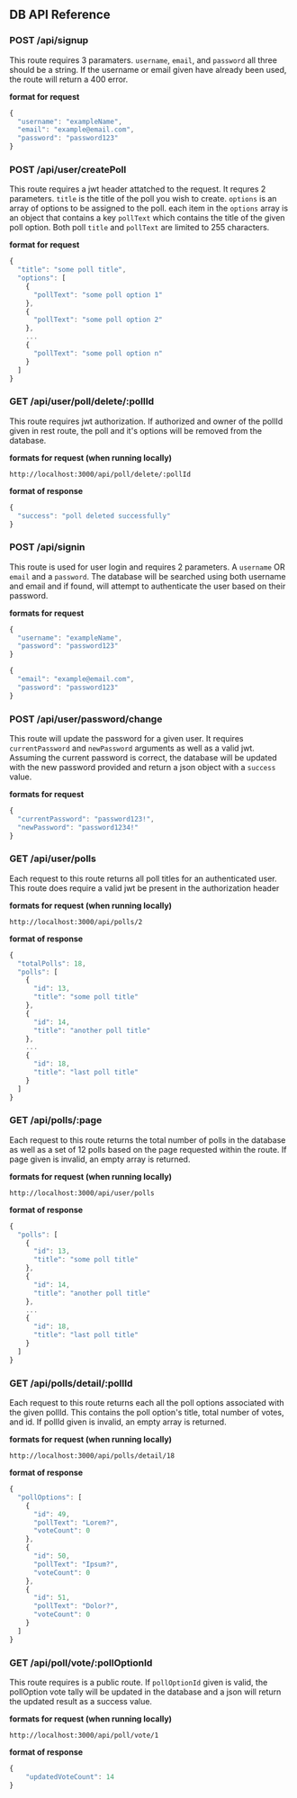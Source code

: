 ## DB API Reference

### POST /api/signup
This route requires 3 paramaters. `username`, `email`, and `password` all three should be a string. If the username or email given have already been used, the route will return a 400 error.

**format for request**
``` javascript
{
  "username": "exampleName",
  "email": "example@email.com",
  "password": "password123"
}
```

### POST /api/user/createPoll
This route requires a jwt header attatched to the request. It requres 2 parameters. `title` is the title of the poll you wish to create. `options` is an array of options to be assigned to the poll. each item in the `options` array is an object that contains a key `pollText` which contains the title of the given poll option. Both poll `title` and `pollText` are limited to 255 characters.

**format for request**
``` javascript
{
  "title": "some poll title",
  "options": [
    {
      "pollText": "some poll option 1"
    },
    {
      "pollText": "some poll option 2"
    },
    ...
    {
      "pollText": "some poll option n"
    }
  ]
}
```

### GET /api/user/poll/delete/:pollId
This route requires jwt authorization. If authorized and owner of the pollId given in rest route, the poll and it's options will be removed from the database.

**formats for request (when running locally)**
```
http://localhost:3000/api/poll/delete/:pollId
```

**format of response**
``` javascript
{
  "success": "poll deleted successfully"
}
```

### POST /api/signin
This route is used for user login and requires 2 parameters. A `username` OR `email` and a `password`. The database will be searched using both username and email and if found, will attempt to authenticate the user based on their password. 

**formats for request**
``` javascript
{
  "username": "exampleName",
  "password": "password123"
}
```

``` javascript
{
  "email": "example@email.com",
  "password": "password123"
}

```

### POST /api/user/password/change
This route will update the password for a given user. It requires `currentPassword` and `newPassword` arguments as well as a valid jwt. Assuming the current password is correct, the database will be updated with the new password provided and return a json object with a `success` value.

**formats for request**
``` javascript
{
  "currentPassword": "password123!",
  "newPassword": "password1234!"
}
```

### GET /api/user/polls
Each request to this route returns all poll titles for an authenticated user.
This route does require a valid jwt be present in the authorization header

**formats for request (when running locally)**
```
http://localhost:3000/api/polls/2
```

**format of response**
``` javascript
{
  "totalPolls": 18,
  "polls": [
    {
      "id": 13,
      "title": "some poll title"
    },
    {
      "id": 14,
      "title": "another poll title"
    },
    ...
    {
      "id": 18,
      "title": "last poll title"
    }
  ]
}
```

### GET /api/polls/:page
Each request to this route returns the total number of polls in the database as well as a set of 12 polls based on the page requested within the route. 
If page given is invalid, an empty array is returned.

**formats for request (when running locally)**
```
http://localhost:3000/api/user/polls
```

**format of response**
``` javascript
{
  "polls": [
    {
      "id": 13,
      "title": "some poll title"
    },
    {
      "id": 14,
      "title": "another poll title"
    },
    ...
    {
      "id": 18,
      "title": "last poll title"
    }
  ]
}
```

### GET /api/polls/detail/:pollId
Each request to this route returns each all the poll options associated with the given pollId. This contains the poll option's title, total number of votes, and id.
If pollId given is invalid, an empty array is returned.

**formats for request (when running locally)**
```
http://localhost:3000/api/polls/detail/18
```

**format of response**
``` javascript
{
  "pollOptions": [
    {
      "id": 49,
      "pollText": "Lorem?",
      "voteCount": 0
    },
    {
      "id": 50,
      "pollText": "Ipsum?",
      "voteCount": 0
    },
    {
      "id": 51,
      "pollText": "Dolor?",
      "voteCount": 0
    }
  ]
}
```

### GET /api/poll/vote/:pollOptionId
This route requires is a public route. If `pollOptionId` given is valid, the pollOption vote tally will be updated in the database and a json will return the updated result as a success value. 

**formats for request (when running locally)**
```
http://localhost:3000/api/poll/vote/1
```

**format of response**
``` javascript
{
    "updatedVoteCount": 14
}
```
